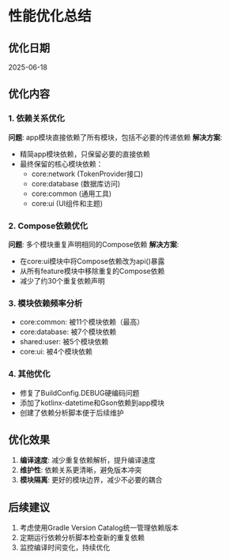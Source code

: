 # 性能优化总结

## 优化日期
2025-06-18

## 优化内容

### 1. 依赖关系优化
**问题**: app模块直接依赖了所有模块，包括不必要的传递依赖
**解决方案**: 
- 精简app模块依赖，只保留必要的直接依赖
- 最终保留的核心模块依赖：
  - core:network (TokenProvider接口)
  - core:database (数据库访问)
  - core:common (通用工具)
  - core:ui (UI组件和主题)

### 2. Compose依赖优化
**问题**: 多个模块重复声明相同的Compose依赖
**解决方案**:
- 在core:ui模块中将Compose依赖改为api()暴露
- 从所有feature模块中移除重复的Compose依赖
- 减少了约30个重复依赖声明

### 3. 模块依赖频率分析
- core:common: 被11个模块依赖（最高）
- core:database: 被7个模块依赖
- shared:user: 被5个模块依赖
- core:ui: 被4个模块依赖

### 4. 其他优化
- 修复了BuildConfig.DEBUG硬编码问题
- 添加了kotlinx-datetime和Gson依赖到app模块
- 创建了依赖分析脚本便于后续维护

## 优化效果
1. **编译速度**: 减少重复依赖解析，提升编译速度
2. **维护性**: 依赖关系更清晰，避免版本冲突
3. **模块隔离**: 更好的模块边界，减少不必要的耦合

## 后续建议
1. 考虑使用Gradle Version Catalog统一管理依赖版本
2. 定期运行依赖分析脚本检查新的重复依赖
3. 监控编译时间变化，持续优化